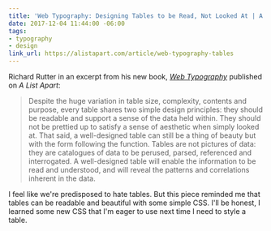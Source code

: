 ```yaml
---
title: 'Web Typography: Designing Tables to be Read, Not Looked At | A List Apart'
date: 2017-12-04 11:44:00 -06:00
tags:
- typography
- design
link_url: https://alistapart.com/article/web-typography-tables
---
```


Richard Rutter in an excerpt from his new book, [*Web Typography*](http://book.webtypography.net/) published on *A List Apart*:

> Despite the huge variation in table size, complexity, contents and purpose, every table shares two simple design principles: they should be readable and support a sense of the data held within. They should not be prettied up to satisfy a sense of aesthetic when simply looked at. That said, a well-designed table can still be a thing of beauty but with the form following the function. Tables are not pictures of data: they are catalogues of data to be perused, parsed, referenced and interrogated. A well-designed table will enable the information to be read and understood, and will reveal the patterns and correlations inherent in the data.

I feel like we're predisposed to hate tables. But this piece reminded me that tables can be readable and beautiful with some simple CSS. I'll be honest, I learned some new CSS that I'm eager to use next time I need to style a table.
